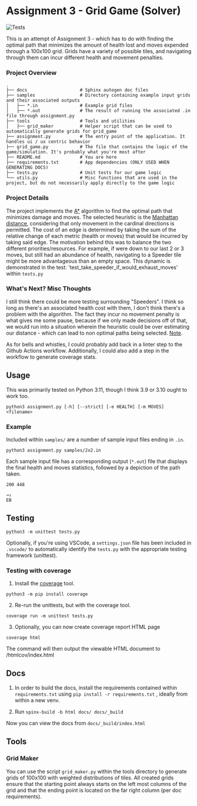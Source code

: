 # Assignment 3 - Grid Game (Solver)

![Tests](https://github.com/CharlesAMiller/Cenith-Assignment3/actions/workflows/python-app.yml/badge.svg)

This is an attempt of Assignment 3 - which has to do with finding the optimal path that 
minimizes the amount of health lost and moves expended through a 100x100 grid. Grids
have a variety of possible tiles, and navigating through them can incur different health
and movement penalties. 

### Project Overview
```
.
├── docs                    # Sphinx autogen doc files 
├── samples                 # Directory containing example input grids and their associated outputs
│   ├── *.in                # Example grid files
│   ├── *.out               # The result of running the associated .in file through assignment.py 
├── tools                   # Tools and utilities
│   ├── grid_maker          # Helper script that can be used to automatically generate grids for grid_game
├── assignment.py           # The entry point of the application. It handles ui / ux centric behavior
├── grid_game.py            # The file that contains the logic of the game/simulation. It's probably what you're most after
├── README.md               # You are here
├── requirements.txt        # App dependencies (ONLY USED WHEN GENERATING DOCS)
├── tests.py                # Unit tests for our game logic 
└── utils.py                # Misc functions that are used in the project, but do not necessarily apply directly to the game logic
```


### Project Details
The project implements the [A*](https://en.wikipedia.org/wiki/A*_search_algorithm) algorithm to 
find the optimal path that minimizes damage and moves. The selected heuristic is the [Manhattan distance](https://en.wikipedia.org/wiki/Taxicab_geometry), considering that only movement in the cardinal directions is permitted. 
The cost of an edge is determined by taking the sum of the relative change of each metric (health or moves) that would be incurred by taking said edge.
The motivation behind this was to balance the two different priorities/resources. For example, if were down to our last 2 or 3 moves, but still had an abundance of health, navigating to a Speeder tile might be more advantageous than an empty space. This dynamic is demonstrated in the test: 'test_take_speeder_if_would_exhaust_moves' within `tests.py`

### What's Next? Misc Thoughts
I still think there could be more testing surrounding "Speeders". I think so long as there's an associated health cost with them, I don't think there's a problem with the algorithm. The fact they incur no movement penalty is what gives me some pause, because if we only made decisions off of that, we would run into a situation wherein the heuristic could 
be over estimating our distance - which can lead to non optimal paths being selected. [Note](http://theory.stanford.edu/~amitp/GameProgramming/Heuristics.html).

As for bells and whistles, I could probably add back in a linter step to the Github Actions workflow.
Additionally, I could also add a step in the workflow to generate coverage stats.

## Usage
This was primarily tested on Python 3.11, though I think 3.9 or 3.10 ought to work too. 

```
python3 assignment.py [-h] [--strict] [-e HEALTH] [-m MOVES] <filename> 
```

### Example 
Included within `samples/` are a number of sample input files ending in `.in`.

```
python3 assignment.py samples/2x2.in
```

Each sample input file has a corresponding output (`*.out`) file that displays the
final health and moves statistics, followed by a depiction of the path taken. 

```
200 448

→↓
EB
```

## Testing
```
python3 -m unittest tests.py
```

Optionally, if you're using VSCode, a `settings.json` file has been included in `.vscode/` to automatically
identify the `tests.py` with the appropriate testing framework (unittest).


### Testing with coverage

1. Install the [coverage](https://coverage.readthedocs.io/en/7.2.3/) tool.


``` 
python3 -m pip install coverage 
```
2. Re-run the unittests, but with the coverage tool.

```
coverage run -m unittest tests.py
```

3. Optionally, you can now create coverage report HTML page

```
coverage html 
```

The command will then output the viewable HTML document to /htmlcov/index.html

## Docs
1. In order to build the docs, install the requirements contained within `requirements.txt` using `pip install -r requirements.txt` , ideally from within a new venv.

2. Run `spinx-build -b html docs/ docs/_build`

Now you can view the docs from `docs/_build/index.html`

## Tools

### Grid Maker
You can use the script `grid_maker.py` within the tools directory to generate grids of 100x100
with weighted distributions of tiles. All created grids ensure that the starting point always starts
on the left most columns of the grid and that the ending point is located on the far right column (per doc requirements).